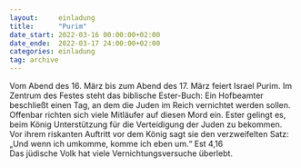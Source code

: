 ```yaml
---
layout:     einladung
title:      "Purim"
date_start: 2022-03-16 00:00:00+02:00
date_ende:  2022-03-17 24:00:00+02:00
categories: einladung
tag: archive
---
```


Vom Abend des 16. März bis zum Abend des 17. März feiert Israel Purim.
Im Zentrum des Festes steht das biblische Ester-Buch:
Ein Hofbeamter beschließt einen Tag, an dem die Juden im Reich vernichtet werden sollen.
Offenbar richten sich viele Mitläufer auf diesen Mord ein.
Ester gelingt es, beim König Unterstützung für die Verteidigung der Juden zu bekommen.
Vor ihrem riskanten Auftritt vor dem König sagt sie den verzweifelten Satz:
„Und wenn ich umkomme, komme ich eben um.“ Est 4,16
<br>
Das jüdische Volk hat viele Vernichtungsversuche überlebt.
